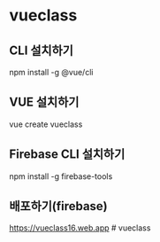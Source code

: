 # vueclass

## CLI 설치하기

npm install -g @vue/cli

## VUE 설치하기

vue create vueclass

## Firebase CLI 설치하기

npm install -g firebase-tools

## 배포하기(firebase)

https://vueclass16.web.app
#   v u e c l a s s  
 